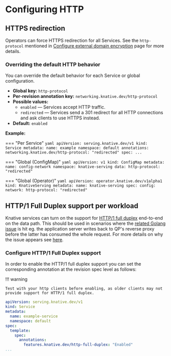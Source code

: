 # Configuring HTTP

## HTTPS redirection

Operators can force HTTPS redirection for all Services. See the `http-protocol` mentioned in
[Configure external domain encryption](../encryption/external-domain-tls.md) page for more details.

### Overriding the default HTTP behavior

You can override the default behavior for each Service or global configuration.

* **Global key:** `http-protocol`
* **Per-revision annotation key:** `networking.knative.dev/http-protocol`
* **Possible values:**
    * `enabled` &mdash; Services accept HTTP traffic.
    * `redirected` &mdash; Services send a 301 redirect for all HTTP connections and ask clients to use HTTPS instead.
* **Default:** `enabled`

**Example:**

=== "Per Service"
    ```yaml
    apiVersion: serving.knative.dev/v1
    kind: Service
    metadata:
      name: example
      namespace: default
      annotations:
        networking.knative.dev/http-protocol: "redirected"
    spec:
      ...
    ```

=== "Global (ConfigMap)"
    ```yaml
    apiVersion: v1
    kind: ConfigMap
    metadata:
      name: config-network
      namespace: knative-serving
    data:
      http-protocol: "redirected"
    ```

=== "Global (Operator)"
    ```yaml
    apiVersion: operator.knative.dev/v1alpha1
    kind: KnativeServing
    metadata:
      name: knative-serving
    spec:
      config:
        network:
          http-protocol: "redirected"
    ```

## HTTP/1 Full Duplex support per workload

Knative services can turn on the support for [HTTP/1 full duplex](https://pkg.go.dev/net/http#ResponseController.EnableFullDuplex) end-to-end on the data path.
This should be used in scenarios where the [related Golang issue](https://github.com/golang/go/issues/40747) is hit eg. the application server writes back to QP's reverse proxy before the latter has consumed the whole request.
For more details on why the issue appears see [here](https://github.com/golang/go/issues/40747#issuecomment-1382404132).

### Configure HTTP/1 Full Duplex support

In order to enable the HTTP/1 full duplex support you can set the corresponding annotation at the revision spec level as follows:

!!! warning

    Test with your http clients before enabling, as older clients may not provide support for HTTP/1 full duplex.


```yaml
apiVersion: serving.knative.dev/v1
kind: Service
metadata:
  name: example-service
  namespace: default
spec:
  template:
    spec:
      annotations:
        features.knative.dev/http-full-duplex: "Enabled"
...
```

